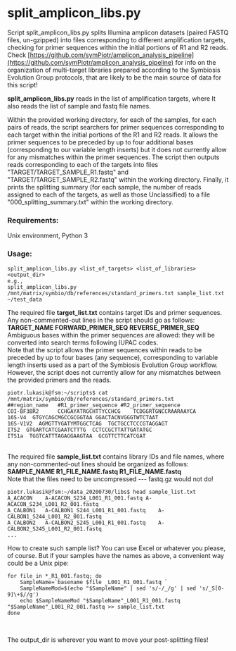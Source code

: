 # split_amplicon_libs.py
Script split_amplicon_libs.py splits Illumina amplicon datasets (paired FASTQ files, un-gzipped) into files corresponding to different amplification targets, checking for primer sequences within the initial portions of R1 and R2 reads. Check [https://github.com/symPiotr/amplicon_analysis_pipeline](https://github.com/symPiotr/amplicon_analysis_pipeline) for info on the organization of multi-target libraries prepared according to the Symbiosis Evolution Group protocols, that are likely to be the main source of data for this script!
&nbsp;  
  
**split_amplicon_libs.py** reads in the list of amplification targets, where 
It also reads the list of sample and fastq file names.
  
Within the provided working directory, for each of the samples, for each pairs of reads, the script searchers for primer sequences corresponding to each target within the initial portions of the R1 and R2 reads. It allows the primer sequences to be preceded by up to four additional bases (corresponding to our variable length inserts) but it does not currently allow for any mismatches within the primer sequences. The script then outputs reads corresponding to each of the targets into files "TARGET/TARGET_SAMPLE_R1.fastq" and "TARGET/TARGET_SAMPLE_R2.fastq" within the working directory. Finally, it prints the splitting summary (for each sample, the number of reads assigned to each of the targets, as well as those Unclassified) to a file "000_splitting_summary.txt" within the working directory.

### Requirements: 
Unix environment, Python 3

### Usage:
```
split_amplicon_libs.py <list_of_targets> <list_of_libraries> <output_dir>
e.g., 
split_amplicon_libs.py /mnt/matrix/symbio/db/references/standard_primers.txt sample_list.txt ~/test_data
```    
  
The required file **target_list.txt** contains target IDs and primer sequences. Any non-commented-out lines in the script should go as follows:   
**TARGET_NAME <tab> FORWARD_PRIMER_SEQ <tab> REVERSE_PRIMER_SEQ**   
Ambiguous bases within the primer sequences are allowed: they will be converted into search terms following IUPAC codes.  
Note that the script allows the primer sequences within reads to be preceded by up to four bases (any sequence), corresponding to variable length inserts used as a part of the Symbiosis Evolution Group workflow. However, the script does not currently allow for any mismatches between the provided primers and the reads.  
```
piotr.lukasik@fsm:~/scripts$ cat /mnt/matrix/symbio/db/references/standard_primers.txt
##region_name	#R1_primer_sequence	#R2_primer_sequence
COI-BF3BR2      CCHGAYATRGCHTTYCCHCG    TCDGGRTGNCCRAARAAYCA
16S-V4	GTGYCAGCMGCCGCGGTAA	GGACTACNVGGGTWTCTAAT
16S-V1V2  AGMGTTYGATYMTGGCTCAG  TGCTGCCTCCCGTAGGAGT
ITS2  GTGARTCATCGAATCTTTG  CCTCCGCTTATTGATATGC
ITS1a  TGGTCATTTAGAGGAAGTAA  GCGTTCTTCATCGAT
```  
&nbsp;  
The required file **sample_list.txt** contains library IDs and file names, where any non-commented-out lines should be organized as follows:  
**SAMPLE_NAME <tab>  R1_FILE_NAME.fastq <tab> R1_FILE_NAME.fastq**  
Note that the files need to be uncompressed --- fastq.gz would not do!  
```
piotr.lukasik@fsm:~/data_20200730/libs$ head sample_list.txt
A_ACACON	A-ACACON_S234_L001_R1_001.fastq	A-ACACON_S234_L001_R2_001.fastq
A_CALBON1	A-CALBON1_S244_L001_R1_001.fastq	A-CALBON1_S244_L001_R2_001.fastq
A_CALBON2	A-CALBON2_S245_L001_R1_001.fastq	A-CALBON2_S245_L001_R2_001.fastq
...
```  
How to create such sample list? You can use Excel or whatever you please, of course. But if your samples have the names as above, a convenient way could be a Unix pipe:  
```
for file in *_R1_001.fastq; do
    SampleName=`basename $file _L001_R1_001.fastq `
    SampleNameMod=$(echo "$SampleName" | sed 's/-/_/g' | sed 's/_S[0-9]\+$//g')
    echo $SampleNameMod "$SampleName"_L001_R1_001.fastq "$SampleName"_L001_R2_001.fastq >> sample_list.txt
done
```  
  
&nbsp;  

The output_dir is wherever you want to move your post-splitting files!
